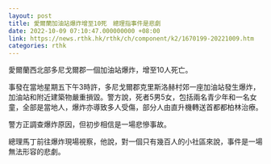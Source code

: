 ```yaml
---
layout: post
title: 愛爾蘭加油站爆炸增至10死　總理指事件是悲劇
date: 2022-10-09 07:10:47.000000000 +08:00
link: https://news.rthk.hk/rthk/ch/component/k2/1670199-20221009.htm
categories: rthk
---
```


愛爾蘭西北部多尼戈爾郡一個加油站爆炸，增至10人死亡。

事發在當地星期五下午3時許，多尼戈爾郡克里斯洛赫村郊一座加油站發生爆炸，加油站和附近建築物嚴重損毀。警方說，死者5男5女，包括兩名青少年和一名女童，全部是當地人，爆炸亦導致多人受傷，部分人由直升機轉送首都都柏林治療。

警方正調查爆炸原因，但初步相信是一場悲慘事故。

總理馬丁前往爆炸現場視察，他說，對一個只有幾百人的小社區來說，事件是一場無法形容的悲劇。
